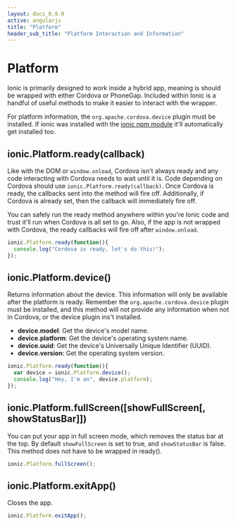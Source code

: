 ```yaml
---
layout: docs_0.9.0
active: angularjs
title: "Platform"
header_sub_title: "Platform Interaction and Information"
---
```


Platform
===

Ionic is primarily designed to work inside a hybrid app, meaning is should be wrapped with either Cordova or PhoneGap. Included within Ionic is a handful of useful methods to make it easier to interact with the wrapper.

For platform information, the `org.apache.cordova.device` plugin must be installed. If ionic was installed with the [ionic npm module](https://npmjs.org/package/ionic) it'll automatically get installed too.


## ionic.Platform.ready(callback)

Like with the DOM or `window.onload`, Cordova isn't always ready and any code interacting with Cordova needs to wait until it is. Code depending on Cordova should use `ionic.Platform.ready(callback)`. Once Cordova is ready, the callbacks sent into the method will fire off. Additionally, if Cordova is already set, then the callback will immediately fire off.

You can safely run the ready method anywhere within you're Ionic code and trust it'll run when Cordova is all set to go. Also, if the app is not wrapped with Cordova, the ready callbacks will fire off after `window.onload`.

```javascript
ionic.Platform.ready(function(){
  console.log("Cordova is ready, let's do this!");
});
```


## ionic.Platform.device()

Returns information about the device. This information will only be available after the platform is ready. Remember the `org.apache.cordova.device` plugin must be installed, and this method will not provide any information when not in Cordova, or the device plugin ins't installed.

- __device.model__: Get the device's model name.
- __device.platform__: Get the device's operating system name.
- __device.uuid__: Get the device's Universally Unique Identifier (UUID).
- __device.version__: Get the operating system version.

```javascript
ionic.Platform.ready(function(){
  var device = ionic.Platform.device();
  console.log("Hey, I'm an", device.platform);
});
```


## ionic.Platform.fullScreen([showFullScreen[, showStatusBar]])

You can put your app in full screen mode, which removes the status bar at the top. By default `showFullScreen` is set to true, and `showStatusBar` is false. This method does not have to be wrapped in ready().

```javascript
ionic.Platform.fullScreen();
```

## ionic.Platform.exitApp()

Closes the app.

```javascript
ionic.Platform.exitApp();
```

